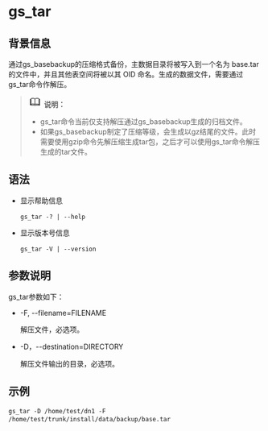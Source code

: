 # gs\_tar

## 背景信息

通过gs_basebackup的压缩格式备份，主数据目录将被写入到一个名为 base.tar 的文件中，并且其他表空间将被以其 OID 命名。生成的数据文件，需要通过gs_tar命令作解压。

>![](public_sys-resources/icon-note.png) **说明：**  
>
>-   gs_tar命令当前仅支持解压通过gs_basebackup生成的归档文件。
>-   如果gs_basebackup制定了压缩等级，会生成以gz结尾的文件。此时需要使用gzip命令先解压缩生成tar包，之后才可以使用gs_tar命令解压生成的tar文件。

## 语法

- 显示帮助信息

  ```
  gs_tar -? | --help
  ```

- 显示版本号信息

  ```
  gs_tar -V | --version
  ```

## 参数说明

gs_tar参数如下：

- -F, --filename=FILENAME

  解压文件，必选项。

- -D，--destination=DIRECTORY

  解压文件输出的目录，必选项。

  

## 示例

```shell
gs_tar -D /home/test/dn1 -F /home/test/trunk/install/data/backup/base.tar
```


